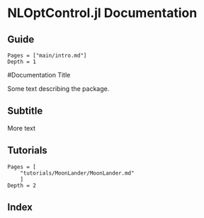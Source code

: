 # NLOptControl.jl Documentation



## Guide

```@contents
Pages = ["main/intro.md"]
Depth = 1
```

#Documentation Title

Some text describing the package.

## Subtitle

More text


## Tutorials

```@contents
Pages = [
    "tutorials/MoonLander/MoonLander.md"
    ]
Depth = 2
```


## Index

```@index
```
